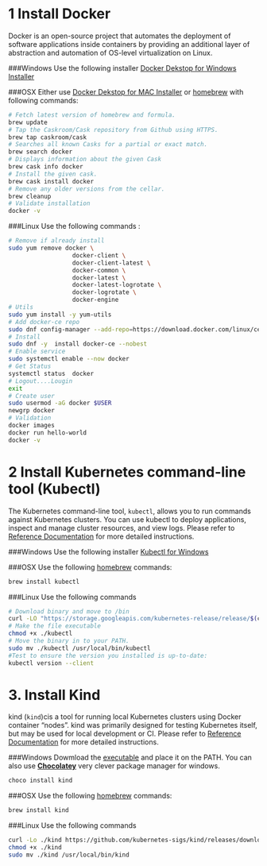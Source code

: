 # 1 Install Docker

Docker is an open-source project that automates the deployment of software applications inside containers by providing an additional layer of abstraction and automation of OS-level virtualization on Linux.

###Windows 
Use the following installer [Docker Dekstop for Windows Installer](https://download.docker.com/win/stable/Docker%20Desktop%20Installer.exe)

###OSX
Either use [Docker Dekstop for MAC Installer](https://download.docker.com/mac/stable/Docker.dmg) or [homebrew](https://docs.brew.sh/Installation) with following commands:
```bash
# Fetch latest version of homebrew and formula.
brew update              
# Tap the Caskroom/Cask repository from Github using HTTPS.
brew tap caskroom/cask                
# Searches all known Casks for a partial or exact match.
brew search docker                    
# Displays information about the given Cask
brew cask info docker
# Install the given cask.
brew cask install docker              
# Remove any older versions from the cellar.
brew cleanup
# Validate installation
docker -v
```

###Linux
Use the following commands :
```bash
# Remove if already install
sudo yum remove docker \
                  docker-client \
                  docker-client-latest \
                  docker-common \
                  docker-latest \
                  docker-latest-logrotate \
                  docker-logrotate \
                  docker-engine
# Utils
sudo yum install -y yum-utils
# Add docker-ce repo
sudo dnf config-manager --add-repo=https://download.docker.com/linux/centos/docker-ce.repo
# Install
sudo dnf -y  install docker-ce --nobest
# Enable service
sudo systemctl enable --now docker
# Get Status
systemctl status  docker
# Logout....Lougin
exit
# Create user
sudo usermod -aG docker $USER
newgrp docker
# Validation
docker images
docker run hello-world
docker -v
```

# 2 Install Kubernetes command-line tool (Kubectl)
The Kubernetes command-line tool, `kubectl`, allows you to run commands against Kubernetes clusters. You can use kubectl to deploy applications, inspect and manage cluster resources, and view logs. Please refer to [Reference Documentation](https://kubernetes.io/docs/tasks/tools/install-kubectl/) for more detailed instructions.

###Windows
Use the following installer [Kubectl for Windows](https://storage.googleapis.com/kubernetes-release/release/v1.18.0/bin/windows/amd64/kubectl.exe)

###OSX
Use the following [homebrew](https://docs.brew.sh/Installation) commands:
```bash
brew install kubectl
```

###Linux
Use the following commands
```bash
# Download binary and move to /bin
curl -LO "https://storage.googleapis.com/kubernetes-release/release/$(curl -s https://storage.googleapis.com/kubernetes-release/release/stable.txt)/bin/linux/amd64/kubectl"
# Make the file executable
chmod +x ./kubectl
# Move the binary in to your PATH.
sudo mv ./kubectl /usr/local/bin/kubectl
#Test to ensure the version you installed is up-to-date:
kubectl version --client
```

# 3. Install Kind

kind (`kind`)cis a tool for running local Kubernetes clusters using Docker container “nodes”. kind was primarily designed for testing Kubernetes itself, but may be used for local development or CI. Please refer to [Reference Documentation](https://kind.sigs.k8s.io/docs/user/quick-start/) for more detailed instructions.

###Windows
Dowmload the [executable](https://kind.sigs.k8s.io/dl/v0.7.0/kind-windows-amd64) and place it on the PATH. You can also use **[Chocolatey](https://chocolatey.org/packages/kind)** very clever package manager for windows.
```bash
choco install kind
```

###OSX
Use the following [homebrew](https://docs.brew.sh/Installation) commands:
```bash
brew install kind
```

###Linux
Use the following commands
```bash
curl -Lo ./kind https://github.com/kubernetes-sigs/kind/releases/download/v0.7.0/kind-$(uname)-amd64
chmod +x ./kind
sudo mv ./kind /usr/local/bin/kind
```
